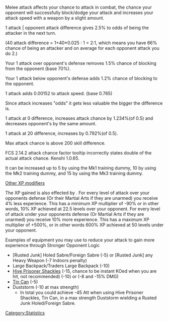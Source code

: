 Melee attack affects your chance to attack in combat, the chance your
opponent will successfully block/dodge your attack and increases your
attack speed with a weapon by a slight amount.

<div>

1 attack \| opponent attack difference gives 2.5% to odds of being the
attacker in the next turn.

</div>

(40 attack difference = 1+40\*0.025 : 1 = 2:1, which means you have 66%
chance of being an attacker and on average for each opponent attack you
do 2.)

<div>

Your 1 attack over opponent's defense removes 1.5% chance of blocking
from the opponent (base 70%).

</div>

Your 1 attack below opponent's defense adds 1.2% chance of blocking to
the opponent.

1 attack adds 0.00152 to attack speed. (base 0.765)

<div>

Since attack increases "odds" it gets less valuable the bigger the
difference is.

</div>
<div>

1 attack at 0 difference, increases attack chance by 1.234%(of 0.5) and
decreases opponent's by the same amount.

</div>

1 attack at 20 difference, increases by 0.792%(of 0.5).

Max attack chance is above 200 skill difference.

<div>

FCS 2.14.2 attack chance factor tooltip incorrectly states double of the
actual attack chance. Kenshi 1.0.65.

</div>
It can be increased up to 5 by using the Mk1 training dummy, 10 by using
the Mk2 training dummy, and 15 by using the Mk3 training dummy.

<u>Other XP modifiers</u>

The XP gained is also effected by [](Stronger_Opponent_Logic.md). For every level of attack
over your opponents defense (Or their Martial Arts if they are unarmed)
you receive 4% less experience. This has a minimum XP multiplier of -90%
or in other words, 10% XP achieved at 22.5 levels over your opponent.
For every level of attack under your opponents defense (Or Martial Arts
if they are unarmed) you receive 10% more experience. This has a maximum
XP multiplier of +500%, or in other words 600% XP achieved at 50 levels
under your opponent.

Examples of equipment you may use to reduce your attack to gain more
experience through Stronger Opponent Logic

- \[Rusted Junk\] Holed Sabre/Foreign Sabre (-5) or \[Rusted Junk\] any
  Heavy Weapon (-7 Indoors penalty)
- Large Backpack/Traders Large Backpack (-10)
- [Hive Prisoner Shackles](Hive_Prisoner_Shackles.md "wikilink") (-15,
  chance to be instant KOed when you are hit, not recommended) [](Crab_Armour.md) (-10) or [](Samurai_Armour.md) (-8 and -15% DMG)
- [Tin Can](Tin_Can.md "wikilink") (-5)
- Duststorm (-10 at max strength)
  - In total you could achieve -45 Att when using Hive Prisoner
    Shackles, Tin Can, in a max strength Duststorm wielding a Rusted
    Junk Holed/Foreign Sabre.

[Category:Statistics](Category:Statistics "wikilink")